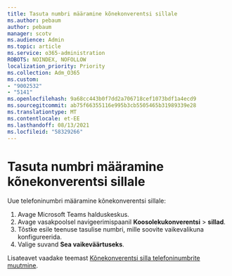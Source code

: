 ```yaml
---
title: Tasuta numbri määramine kõnekonverentsi sillale
ms.author: pebaum
author: pebaum
manager: scotv
ms.audience: Admin
ms.topic: article
ms.service: o365-administration
ROBOTS: NOINDEX, NOFOLLOW
localization_priority: Priority
ms.collection: Adm_O365
ms.custom:
- "9002532"
- "5141"
ms.openlocfilehash: 9a68cc443b0f7dd2a706718cef1073bdf1a4ecd9
ms.sourcegitcommit: ab75f66355116e995b3cb5505465b31989339e28
ms.translationtype: MT
ms.contentlocale: et-EE
ms.lasthandoff: 08/13/2021
ms.locfileid: "58329266"
---
```

# <a name="assign-a-toll-free-number-to-your-audio-conferencing-bridge"></a>Tasuta numbri määramine kõnekonverentsi sillale

Uue telefoninumbri määramine kõnekonverentsi sillale:

1. Avage Microsoft Teams halduskeskus.
1. Avage vasakpoolsel navigeerimispaanil **Koosolekukonverentsi**  >  **sillad**.
1. Tõstke esile teenuse tasulise numbri, mille soovite vaikevalikuna konfigureerida.
1. Valige suvand **Sea vaikeväärtuseks**.

Lisateavet vaadake teemast [Kõnekonverentsi silla telefoninumbrite muutmine](https://docs.microsoft.com/MicrosoftTeams/change-the-phone-numbers-on-your-audio-conferencing-bridge).
